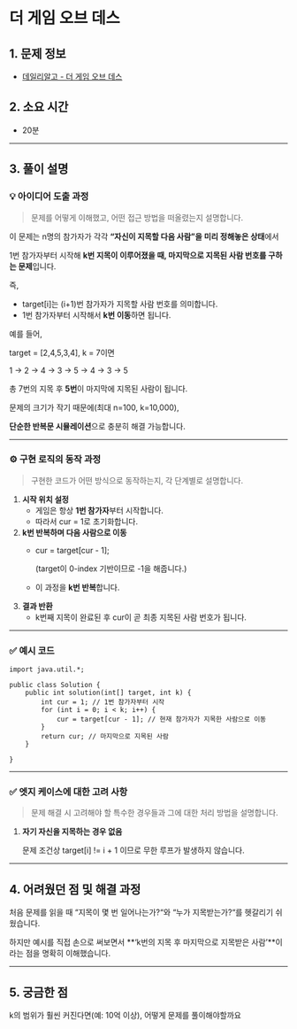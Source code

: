 # **더 게임 오브 데스**

## **1. 문제 정보**

- [데일리알고 - 더 게임 오브 데스](https://dailyalgo.kr/problems/163)

## **2. 소요 시간**

- 20분

---

## **3. 풀이 설명**

### **💡 아이디어 도출 과정**

> 문제를 어떻게 이해했고, 어떤 접근 방법을 떠올렸는지 설명합니다.
> 

이 문제는 n명의 참가자가 각각 **“자신이 지목할 다음 사람”을 미리 정해놓은 상태**에서

1번 참가자부터 시작해 **k번 지목이 이루어졌을 때, 마지막으로 지목된 사람 번호를 구하는 문제**입니다.

즉,

- target[i]는 (i+1)번 참가자가 지목할 사람 번호를 의미합니다.
- 1번 참가자부터 시작해서 **k번 이동**하면 됩니다.

예를 들어,

target = [2,4,5,3,4], k = 7이면

1 → 2 → 4 → 3 → 5 → 4 → 3 → 5

총 7번의 지목 후 **5번**이 마지막에 지목된 사람이 됩니다.

문제의 크기가 작기 때문에(최대 n=100, k=10,000),

**단순한 반복문 시뮬레이션**으로 충분히 해결 가능합니다.

---

### **⚙️ 구현 로직의 동작 과정**

> 구현한 코드가 어떤 방식으로 동작하는지, 각 단계별로 설명합니다.
> 
1. **시작 위치 설정**
    - 게임은 항상 **1번 참가자**부터 시작합니다.
    - 따라서 cur = 1로 초기화합니다.
2. **k번 반복하며 다음 사람으로 이동**
    - cur = target[cur - 1];
        
        (target이 0-index 기반이므로 -1을 해줍니다.)
        
    - 이 과정을 **k번 반복**합니다.
3. **결과 반환**
    - k번째 지목이 완료된 후 cur이 곧 최종 지목된 사람 번호가 됩니다.

---

### **✅ 예시 코드**

```
import java.util.*;

public class Solution {
    public int solution(int[] target, int k) {
        int cur = 1; // 1번 참가자부터 시작
        for (int i = 0; i < k; i++) {
            cur = target[cur - 1]; // 현재 참가자가 지목한 사람으로 이동
        }
        return cur; // 마지막으로 지목된 사람
    }

}
```

---

### **✅ 엣지 케이스에 대한 고려 사항**

> 문제 해결 시 고려해야 할 특수한 경우들과 그에 대한 처리 방법을 설명합니다.
> 
1. **자기 자신을 지목하는 경우 없음**
    
    문제 조건상 target[i] != i + 1 이므로 무한 루프가 발생하지 않습니다.
    

---

## **4. 어려웠던 점 및 해결 과정**

처음 문제를 읽을 때 “지목이 몇 번 일어나는가?“와 “누가 지목받는가?“를 헷갈리기 쉬웠습니다.

하지만 예시를 직접 손으로 써보면서 **‘k번의 지목 후 마지막으로 지목받은 사람’**이라는 점을 명확히 이해했습니다.

---

## **5. 궁금한 점**

k의 범위가 훨씬 커진다면(예: 10억 이상), 어떻게 문제를 풀이해야할까요